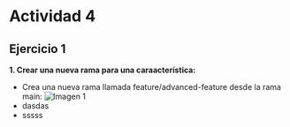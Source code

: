 # Actividad 4
## Ejercicio 1
**1. Crear una nueva rama para una caraacterística:**
  - Crea una nueva rama llamada feature/advanced-feature desde la rama main:
    ![Imagen 1](/images/picture.jpg)
  - dasdas
  - sssss
